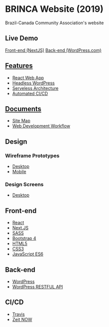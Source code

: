 # BRINCA Website (2019)

Brazil-Canada Community Association's website

## Live Demo

<a href='2019-brinca.glacial.now.sh/'>Front-end (NextJS)</a>
<a href='https://brincanada.wordpress.com/wp-admin/'>Back-end (WordPress.com)

## Features

- React Web App
- Headless WordPress
- Serveless Architecture
- Automated CI/CD

## Documents

- <a href="https://www.figma.com/proto/u2YpSdwhiHREoU9KLVllTo/Brinca-(2019)?node-id=12%3A8&scaling=min-zoom">Site Map</a>
- <a href="https://www.figma.com/proto/u2YpSdwhiHREoU9KLVllTo/Brinca-(2019)?node-id=99%3A433&scaling=min-zoom">Web Development Workflow</a>

## Design

### Wireframe Prototypes
- <a href="https://www.figma.com/proto/u2YpSdwhiHREoU9KLVllTo/Brinca-(2019)?node-id=1%3A2&scaling=min-zoom">Desktop</a>
- <a href="https://www.figma.com/proto/u2YpSdwhiHREoU9KLVllTo/Brinca-(2019)?node-id=77%3A414&scaling=min-zoom">Mobile</a>

### Design Screens
- <a href="https://xd.adobe.com/view/19622249-7da6-4faa-6025-64b57b2aea8d-6f53/">Desktop</a>


## Front-end 

- <a href="https://reactjs.org/">React</a>
- <a href="https://nextjs.org/">Next.JS</a>
- <a href="https://sass-lang.com">SASS</a>
- <a href="https://getbootstrap.com/">Bootstrap 4</a>
- <a href="https://www.w3.org/html/">HTML5</a>
- <a href="https://www.w3.org/Style/CSS/">CSS3</a>
- <a href="https://developer.mozilla.org/en-US/docs/Web/JavaScript">JavaScript ES6</a>

## Back-end

- <a href="https://wordpress.com/">WordPress</a>
- <a href="https://developer.wordpress.com/docs/api/">WordPress RESTFUL API</a>

## CI/CD

- <a href="https://travis-ci.org/">Travis</a>
- <a href="https://zeit.co/now">Zeit NOW</a>
